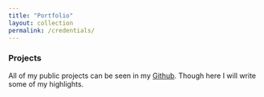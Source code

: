 ```yaml
---
title: "Portfolio"
layout: collection
permalink: /credentials/
---
```


###  Projects
All of my public projects can be seen in my [Github](https://github.com/Starcity1). Though here I will write some of my highlights.